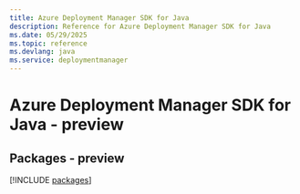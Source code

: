 ```yaml
---
title: Azure Deployment Manager SDK for Java
description: Reference for Azure Deployment Manager SDK for Java
ms.date: 05/29/2025
ms.topic: reference
ms.devlang: java
ms.service: deploymentmanager
---
```

# Azure Deployment Manager SDK for Java - preview
## Packages - preview
[!INCLUDE [packages](deployment-manager-index.md)]